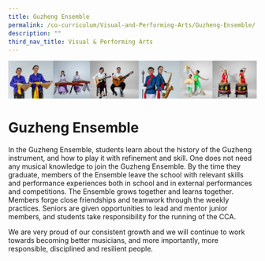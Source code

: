 ```yaml
---
title: Guzheng Ensemble
permalink: /co-curriculum/Visual-and-Performing-Arts/Guzheng-Ensemble/
description: ""
third_nav_title: Visual & Performing Arts
---
```

![](/images/CCA/Collage-art.jpg)

Guzheng Ensemble
================
In the Guzheng Ensemble, students learn about the history of the Guzheng instrument, and how to play it with refinement and skill. One does not need any musical knowledge to join the Guzheng Ensemble. By the time they graduate, members of the Ensemble leave the school with relevant skills and performance experiences both in school and in external performances and competitions. The Ensemble grows together and learns together. Members forge close friendships and teamwork through the weekly practices. Seniors are given opportunities to lead and mentor junior members, and students take responsibility for the running of the CCA.&nbsp;&nbsp;

We are very proud of our consistent growth and we will continue to work towards becoming better musicians, and more importantly, more responsible, disciplined and resilient people.